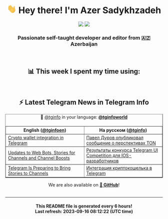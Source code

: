 <div align="center">
	<div>
		<h1>
      <img src="./assets/hi.gif" width="30px"> Hey there! I'm Azer Sadykhzadeh
    </h1>
    <img height="18" src="https://komarev.com/ghpvc/?username=sadykhzadeh&label=Views&color=2081c1&style=flat-square" />
		<a href="https://wakatime.com/Azer"> <img height="18" src="https://wakatime.com/badge/user/f80ae27a-c328-426f-a381-bc84136e2dd6.svg" /> </a>
    <h3>
      Passionate self-taught developer and editor from 🇦🇿 Azerbaijan
    </h3>
  </div>
  <br>

<h2>📊 This week I spent my time using:</h2>

<!--START_SECTION:waka-->
<!--END_SECTION:waka-->

<br>

<h2>⚡️ Latest Telegram News in Telegram Info</h2>
  <table border>
		<tr>
			<th width="50%">English (<a href="https://t.me/tginfoen">@tginfoen</a>)</th>
			<th>На русском (<a href="https://t.me/tginfo">@tginfo</a>)</th>
		</tr>
		<caption>🚩 <a href="https://t.me/tginfo">@tginfo</a> in your language: <a href="https://t.me/tginfoworld"><b>@tginfoworld</b></a><caption/>
  <tr><td><a href="https://t.me/tginfoen/1723">Crypto wallet integration in Telegram</a></td>
    <td><a href="https://t.me/tginfo/3766">Павел Дуров опубликовал сообщение о перспективах TON</a></td></tr><tr><td><a href="https://t.me/tginfoen/1722">Updates to Web Bots, Stories for Channels and Channel Boosts</a></td>
    <td><a href="https://t.me/tginfo/3765">Результаты конкурса Telegram UI Competition для IOS-разработчиков</a></td></tr><tr><td><a href="https://t.me/tginfoen/1721">Telegram Is Preparing to Bring Stories to Channels</a></td>
    <td><a href="https://t.me/tginfo/3764">Интеграция криптокошелька в Telegram</a></td></tr>
</table>
We are also available on <a href="https://github.com/tginfo"><b>🐙 GitHub</b></a>!
</div>

<br>
<hr>
<h4 align="center">This README file is generated <b>every 6 hours</b>!</br>Last refresh: <b>2023-09-16 08:12:22 (UTC time)</b></h4>
